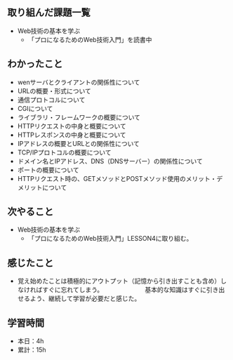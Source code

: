 ## 取り組んだ課題一覧
- Web技術の基本を学ぶ
  - 「プロになるためのWeb技術入門」を読書中

## わかったこと
- wenサーバとクライアントの関係性について
- URLの概要・形式について
- 通信プロトコルについて
- CGIについて
- ライブラリ・フレームワークの概要について
- HTTPリクエストの中身と概要について
- HTTPレスポンスの中身と概要について
- IPアドレスの概要とURLとの関係性について
- TCP/IPプロトコルの概要について
- ドメイン名とIPアドレス、DNS（DNSサーバー）の関係性について
- ポートの概要について
- HTTPリクエスト時の、GETメソッドとPOSTメソッド使用のメリット・デメリットについて

## 次やること
- Web技術の基本を学ぶ
  - 「プロになるためのWeb技術入門」LESSON4に取り組む。

## 感じたこと
- 覚え始めたことは積極的にアウトプット（記憶から引き出すことも含め）しなければすぐに忘れてしまう。　　　
　　　　基本的な知識はすぐに引き出せるよう、継続して学習が必要だと感じた。

## 学習時間
- 本日：4h
- 累計：15h
